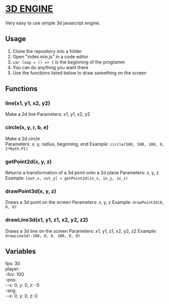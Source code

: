 # [3D ENGINE](https://antosser.github.io/3d-engine/)
Very easy to use simple 3d javascript engine.

## Usage
1. Clone the repository into a folder
1. Open "index.min.js" in a code editor
1. `var loop = () => {` is the beginning of the programm
1. You can do anything you want there
1. Use the functions listed below to draw something on the screen

## Functions
### line(x1, y1, x2, y2)
Make a 2d line
Parameters: x1, y1, x2, y2

### circle(x, y, r, b, e)
Make a 2d circle  
Parameters: x, y, radius, beginning, end
Example: `circle(500, 500, 100, 0, 2*Math.PI)`

### getPoint2d(x, y, z)
Returns a transformation of a 3d point onto a 2d plane
Parameters: x, y, z
Example: `[out_x, out_y] = getPoint2d(in_x, in_y, in_z)`

### drawPoint3d(x, y, z)
Draws a 3d point on the screen
Parameters: x, y, z
Example: `drawPoint3d(0, 0, 0)`

### drawLine3d(x1, y1, z1, x2, y2, z2)
Draws a 3d line on the screen
Parameters: x1, y1, z1, x2, y2, z2
Example: `drawLine3d(-100, 0, 0, 100, 0, 0)`

## Variables
fps: 30  
player:  
-fov: 100  
-pos:  
--x: 0, y: 0, z: -5  
-ang:  
--x: 0, y: 0, z: 0  